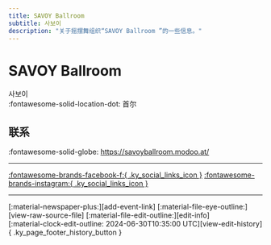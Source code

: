 ```yaml
---
title: SAVOY Ballroom 
subtitle: 사보이
description: "关于摇摆舞组织“SAVOY Ballroom ”的一些信息。"
---
```


# SAVOY Ballroom 

사보이  
:fontawesome-solid-location-dot: 首尔  


## 联系

:fontawesome-solid-globe: <https://savoyballroom.modoo.at/>  

---

 [:fontawesome-brands-facebook-f:{ .ky_social_links_icon }](https://www.facebook.com/SAVOYBALLROOMSwingBar) [:fontawesome-brands-instagram:{ .ky_social_links_icon }](https://instagram.com/_savoy_ballroom)

---

<div class="ky_page_footer" markdown>
<div class="ky_page_footer_trailing" markdown="span">
[:material-newspaper-plus:][add-event-link]
[:material-file-eye-outline:][view-raw-source-file]
[:material-file-edit-outline:][edit-info]
</div>
<div class="ky_page_footer_leading" markdown="span">
[:material-clock-edit-outline: 2024-06-30T10:35:00 UTC][view-edit-history]{ .ky_page_footer_history_button }
</div>
</div>

[add-event-link]: https://github.com/swingdance/events/issues/new?assignees=&labels=add+event&projects=&template=02-add_entity.yml&title=Add%20Event%3A%20ko_KR%20%E2%80%A2%20%3CName%3E&region=ko_KR&province=Seoul&city=Seoul&org_id=savoy-ballroom "添加活动"
[view-raw-source-file]: https://github.com/swingdance/orgs/blob/main/ko_KR/savoy-ballroom.json "查看原始源文件"
[edit-info]: https://github.com/swingdance/orgs/issues/new?assignees=&labels=update+org&projects=&template=03-update_entity.yml&title=Update%20Org%3A%20ko_KR%20%E2%80%A2%20SAVOY%20Ballroom%C2%A0&region=ko_KR&id=savoy-ballroom&name=SAVOY%20Ballroom%C2%A0 "编辑信息"

[view-edit-history]: https://github.com/swingdance/orgs/commits/main/ko_KR/savoy-ballroom.json "查看编辑历史"
